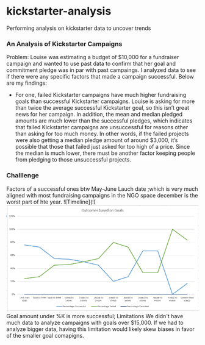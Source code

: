 # kickstarter-analysis
Performing analysis on kickstarter data to uncover trends
### An Analysis of Kickstarter Campaigns
Problem: Louise was estimating a budget of $10,000 for a fundraiser campaign and wanted to use past data to confirm that her goal and commitment pledge was in par with past campaings. I analyzed data to see if there were any specific factors that made a campaign successful. Below are my findings: 

* For one, failed Kickstarter campaigns have much higher fundraising goals than successful Kickstarter campaigns. Louise is asking for more than twice the average successful Kickstarter goal, so this isn’t great news for her campaign. In addition, the mean and median pledged amounts are much lower than the successful pledges, which indicates that failed Kickstarter campaigns are unsuccessful for reasons other than asking for too much money. In other words, if the failed projects were also getting a median pledge amount of around $3,000, it’s possible that those that failed just asked for too high of a price. Since the median is much lower, there must be another factor keeping people from pledging to those unsuccessful projects. 

### Challlenge
Factors of a successful ones btw May-June Lauch date ;which is very much aligned with most fundraising campaigns in the NGO space december is the worst part of hte year. 
![Timeline](![
![Launch Date](/Outcomes%20Based%20on%20Goal.PNG)
Goal amount under %K is more successful; 
Limitations
We didn't have much data to analyze campaigns with goals over $15,000. If we had to analyze bigger data, having this limitation would likely skew biases in favor of the smaller goal comapigns. 
